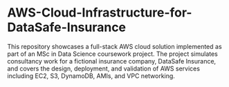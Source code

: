 # AWS-Cloud-Infrastructure-for-DataSafe-Insurance
This repository showcases a full-stack AWS cloud solution implemented as part of an MSc in Data Science coursework project. The project simulates consultancy work for a fictional insurance company, DataSafe Insurance, and covers the design, deployment, and validation of AWS services including EC2, S3, DynamoDB, AMIs, and VPC networking.
